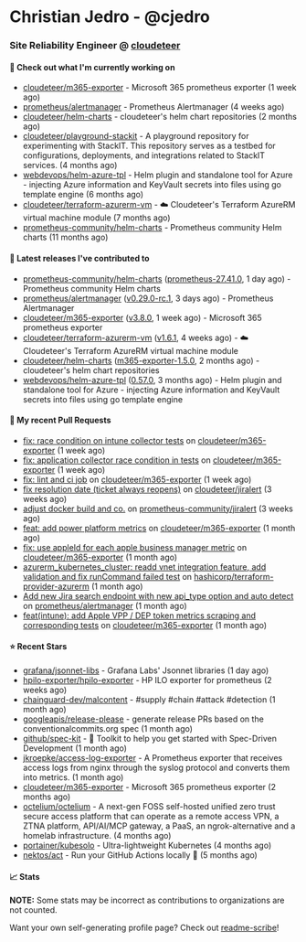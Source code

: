 # Christian Jedro - @cjedro
### Site Reliability Engineer @ [cloudeteer](https://cloudeteer.de/)

#### 👷 Check out what I'm currently working on

- [cloudeteer/m365-exporter](https://github.com/cloudeteer/m365-exporter) - Microsoft 365 prometheus exporter (1 week ago)
- [prometheus/alertmanager](https://github.com/prometheus/alertmanager) - Prometheus Alertmanager (4 weeks ago)
- [cloudeteer/helm-charts](https://github.com/cloudeteer/helm-charts) - cloudeteer&#39;s helm chart repositories (2 months ago)
- [cloudeteer/playground-stackit](https://github.com/cloudeteer/playground-stackit) - A playground repository for experimenting with StackIT. This repository serves as a testbed for configurations, deployments, and integrations related to StackIT services. (4 months ago)
- [webdevops/helm-azure-tpl](https://github.com/webdevops/helm-azure-tpl) - Helm plugin and standalone tool for Azure - injecting Azure information and KeyVault secrets into files using go template engine (6 months ago)
- [cloudeteer/terraform-azurerm-vm](https://github.com/cloudeteer/terraform-azurerm-vm) - ☁️ Cloudeteer&#39;s Terraform AzureRM virtual machine module (7 months ago)
- [prometheus-community/helm-charts](https://github.com/prometheus-community/helm-charts) - Prometheus community Helm charts (11 months ago)

#### 🔭 Latest releases I've contributed to

- [prometheus-community/helm-charts](https://github.com/prometheus-community/helm-charts) ([prometheus-27.41.0](https://github.com/prometheus-community/helm-charts/releases/tag/prometheus-27.41.0), 1 day ago) - Prometheus community Helm charts
- [prometheus/alertmanager](https://github.com/prometheus/alertmanager) ([v0.29.0-rc.1](https://github.com/prometheus/alertmanager/releases/tag/v0.29.0-rc.1), 3 days ago) - Prometheus Alertmanager
- [cloudeteer/m365-exporter](https://github.com/cloudeteer/m365-exporter) ([v3.8.0](https://github.com/cloudeteer/m365-exporter/releases/tag/v3.8.0), 1 week ago) - Microsoft 365 prometheus exporter
- [cloudeteer/terraform-azurerm-vm](https://github.com/cloudeteer/terraform-azurerm-vm) ([v1.6.1](https://github.com/cloudeteer/terraform-azurerm-vm/releases/tag/v1.6.1), 4 weeks ago) - ☁️ Cloudeteer&#39;s Terraform AzureRM virtual machine module
- [cloudeteer/helm-charts](https://github.com/cloudeteer/helm-charts) ([m365-exporter-1.5.0](https://github.com/cloudeteer/helm-charts/releases/tag/m365-exporter-1.5.0), 2 months ago) - cloudeteer&#39;s helm chart repositories
- [webdevops/helm-azure-tpl](https://github.com/webdevops/helm-azure-tpl) ([0.57.0](https://github.com/webdevops/helm-azure-tpl/releases/tag/0.57.0), 3 months ago) - Helm plugin and standalone tool for Azure - injecting Azure information and KeyVault secrets into files using go template engine

#### 🔨 My recent Pull Requests

- [fix: race condition on intune collector tests](https://github.com/cloudeteer/m365-exporter/pull/81) on [cloudeteer/m365-exporter](https://github.com/cloudeteer/m365-exporter) (1 week ago)
- [fix: application collector race condition in tests](https://github.com/cloudeteer/m365-exporter/pull/70) on [cloudeteer/m365-exporter](https://github.com/cloudeteer/m365-exporter) (1 week ago)
- [fix: lint and ci job](https://github.com/cloudeteer/m365-exporter/pull/69) on [cloudeteer/m365-exporter](https://github.com/cloudeteer/m365-exporter) (1 week ago)
- [fix resolution date (ticket always reopens)](https://github.com/cloudeteer/jiralert/pull/4) on [cloudeteer/jiralert](https://github.com/cloudeteer/jiralert) (3 weeks ago)
- [adjust docker build and co.](https://github.com/prometheus-community/jiralert/pull/207) on [prometheus-community/jiralert](https://github.com/prometheus-community/jiralert) (3 weeks ago)
- [feat: add power platform metrics](https://github.com/cloudeteer/m365-exporter/pull/65) on [cloudeteer/m365-exporter](https://github.com/cloudeteer/m365-exporter) (1 month ago)
- [fix: use appleId for each apple business manager metric](https://github.com/cloudeteer/m365-exporter/pull/64) on [cloudeteer/m365-exporter](https://github.com/cloudeteer/m365-exporter) (1 month ago)
- [azurerm_kubernetes_cluster: readd vnet integration feature, add validation and fix runCommand failed test](https://github.com/hashicorp/terraform-provider-azurerm/pull/30576) on [hashicorp/terraform-provider-azurerm](https://github.com/hashicorp/terraform-provider-azurerm) (1 month ago)
- [Add new Jira search endpoint with new api_type option and auto detect](https://github.com/prometheus/alertmanager/pull/4542) on [prometheus/alertmanager](https://github.com/prometheus/alertmanager) (1 month ago)
- [feat(intune): add Apple VPP / DEP token metrics scraping and corresponding tests](https://github.com/cloudeteer/m365-exporter/pull/61) on [cloudeteer/m365-exporter](https://github.com/cloudeteer/m365-exporter) (1 month ago)

#### ⭐ Recent Stars

- [grafana/jsonnet-libs](https://github.com/grafana/jsonnet-libs) - Grafana Labs&#39; Jsonnet libraries (1 day ago)
- [hpilo-exporter/hpilo-exporter](https://github.com/hpilo-exporter/hpilo-exporter) - HP ILO exporter for prometheus (2 weeks ago)
- [chainguard-dev/malcontent](https://github.com/chainguard-dev/malcontent) - #supply #chain #attack #detection (1 month ago)
- [googleapis/release-please](https://github.com/googleapis/release-please) - generate release PRs based on the conventionalcommits.org spec (1 month ago)
- [github/spec-kit](https://github.com/github/spec-kit) - 💫 Toolkit to help you get started with Spec-Driven Development (1 month ago)
- [jkroepke/access-log-exporter](https://github.com/jkroepke/access-log-exporter) - A Prometheus exporter that receives access logs from nginx through the syslog protocol and converts them into metrics. (1 month ago)
- [cloudeteer/m365-exporter](https://github.com/cloudeteer/m365-exporter) - Microsoft 365 prometheus exporter (2 months ago)
- [octelium/octelium](https://github.com/octelium/octelium) - A next-gen FOSS self-hosted unified zero trust secure access platform that can operate as a remote access VPN, a ZTNA platform, API/AI/MCP gateway, a PaaS, an ngrok-alternative and a homelab infrastructure. (4 months ago)
- [portainer/kubesolo](https://github.com/portainer/kubesolo) - Ultra-lightweight Kubernetes (4 months ago)
- [nektos/act](https://github.com/nektos/act) - Run your GitHub Actions locally 🚀 (5 months ago)

#### 📈 Stats

**NOTE:** Some stats may be incorrect as contributions to organizations
are not counted.


Want your own self-generating profile page? Check out [readme-scribe](https://github.com/muesli/readme-scribe)!